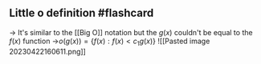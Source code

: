 
## Little o definition #flashcard 

-> It's similar to the [[Big O]] notation but the $g(x)$ couldn't be equal to the $f(x)$ function
->$o(g(x)) = \{f(x) : f(x) < c_{1}g(x)\}$ 
![[Pasted image 20230422160611.png]]
<!--ID: 1680112789664-->

